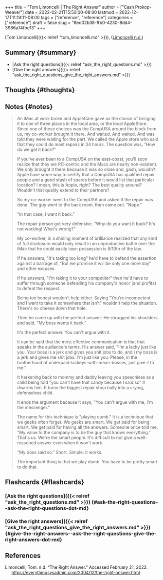 +++
title = "Tom Limoncelli | The Right Answer"
author = ["Cash Prokop-Weaver"]
date = 2022-02-21T15:50:00-08:00
lastmod = 2022-12-17T11:19:11-08:00
tags = ["reference", "reference"]
categories = ["reference"]
draft = false
slug = "8ed02b38-ffb0-4230-8dd4-3986a74fbe13"
+++

[Tom Limoncelli]({{< relref "tom_limoncelli.md" >}}), (<a href="#citeproc_bib_item_1">Limoncelli n.d.</a>)


## Summary {#summary}

-   [Ask the right questions]({{< relref "ask_the_right_questions.md" >}})
-   [Give the right answers]({{< relref "ask_the_right_questions_give_the_right_answers.md" >}})


## Thoughts {#thoughts}


## Notes {#notes}

> An iMac at work broke and AppleCare gave us the choice of bringing it to one of three places in the local area, or the local AppleStore. Since one of those choices was the CompUSA around the block from us, my co-worker brought it there. And waited. And waited. And was told they were waiting for the part. We called the Apple store who said that they could do most repairs in 24 hours. The question was, "How do we get it back?"
>
> If you've ever been to a CompUSA on the east-coast, you'll soon realize that they are PC-centric and the Macs are nearly non-existent. We only brought it there because it was so close and, gosh, wouldn't Apple have some way to certify that a CompUSA has qualified repair people and a good stash of spares before it would list that particular location? I mean, this is Apple, right? The best quality around? Wouldn't that quality extend to their partners?
>
> So my co-worker went to the CompUSA and asked if the repair was done. The guy went to the back room, then came out. "Nope."
>
> "In that case, I want it back."
>
> The repair person got very defensive. "Why do you want it back? It's not working! What's wrong?"
>
> My co-worker, in a shining moment of brilliance realized that any kind of full disclosure would only result in an unproductive battle over the iMac that he could easily lose: possession is 9/10th of the law.
>
> If he answers, "It's taking too long" he'd have to defend the assertion against a barrage of, "But we promise it will be only one more day" and other excuses.
>
> If he answers, "I'm taking it to your competitor" then he'd have to suffer through someone defending his company's honor (and profits) to defeat the request.
>
> Being too honest wouldn't help either. Saying "You're incompetent and I want to take it somewhere that isn't" wouldn't help the situation. There's no cheese down that hole.
>
> Then he came up with the perfect answer: He shrugged his shoulders and said, "My boss wants it back."
>
> It's the perfect answer. You can't argue with it.
>
> It can be said that the most effective communication is that that speaks in the audience's terms. His answer said, "I'm a lacky just like you. Your boss is a jerk and gives you shit jobs to do, and I my boss is a jerk and gives me shit jobs. I'm just like you. Please, in the brotherhood of underpaid-lackeys-with-mean-bosses, just give it to me."
>
> It harkening back to mommy and daddy leaving you speechless as a child being told "you can't have that candy because I said so" it disarms him. It turns the biggest repair shop bully into a crying, defenseless child.
>
> It ends the argument because it says, "You can't argue with me, I'm the messenger."
>
> The name for this technique is "playing dumb." It is a technique that we geeks often forget. We geeks are smart. We get paid for being smart. We get paid for having all the answers. Someone once told me, "My value to the company is to be the guy that knows everything." That's us. We're the smart people. It's difficult to not give a well-reasoned answer even when it won't work.
>
> "My boss said so." Short. Simple. It works.
>
> The important thing is that we play dumb. You have to be pretty smart to do that.


## Flashcards {#flashcards}


### [Ask the right questions]({{< relref "ask_the_right_questions.md" >}}) {#ask-the-right-questions--ask-the-right-questions-dot-md}


### [Give the right answers]({{< relref "ask_the_right_questions_give_the_right_answers.md" >}}) {#give-the-right-answers--ask-the-right-questions-give-the-right-answers-dot-md}

## References

<style>.csl-entry{text-indent: -1.5em; margin-left: 1.5em;}</style><div class="csl-bib-body">
  <div class="csl-entry"><a id="citeproc_bib_item_1"></a>Limoncelli, Tom. n.d. “The Right Answer.” Accessed February 21, 2022. <a href="https://everythingsysadmin.com/2004/12/the-right-answer.html">https://everythingsysadmin.com/2004/12/the-right-answer.html</a>.</div>
</div>
